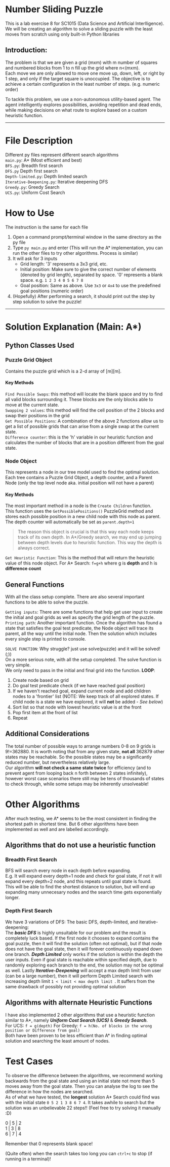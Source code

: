 # Number Sliding Puzzle  
This is a lab exercise 8 for SC1015 (Data Science and Artificial Interlligence). We will be creating an algorithm to solve a sliding puzzle with the least moves from scratch using only built-in Python libraries

## Introduction:
The problem is that we are given a grid (mxm) with m number of squares and numbered blocks from 1 to n fill up the grid where n<(mxm).  
Each move we are only allowed to move one move up, down, left, or right by 1 step, and only if the target square is unoccupied. The objective is to achieve a certain configuration in the least number of steps. (e.g. numeric order)

To tackle this problem, we use a non-autonomous utility-based agent. The agent intelligently explores possibilities, avoiding repetition and dead ends, while making decisions on what route to explore based on a custom heuristic function.

---
# File Description
Different py files represent different search algorithms  
`main.py`: A* (Most efficient and best)  
`BFS.py`: Breadth first search  
`DFS.py` Depth first search  
`Depth-limited.py`: Depth limited search  
`Iterative-Deepening.py`: Iterative deepening DFS  
`Greedy.py`: Greedy Search  
`UCS.py`: Uniform Cost Search  
# How to Use
The instruction is the same for each file
1) Open a command prompt/terminal window in the same directory as the py file
2) Type `py main.py` and enter (This will run the A* implementation, you can run the other files to try other algorithms. Process is similar)
3) It will ask for 3 inputs
    - Grid length: '3' represents a 3x3 grid, etc.
    - Initial position: Make sure to give the correct number of elements (denoted by grid length), separated by space. '0' represents a blank space. e.g. `1 2 3 4 0 5 6 7 8`
    - Goal position: Same as above. Use `3x3` or `4x4` to use the predefined goal positions (numeric order)
4) (Hopefully) After performing a search, it should print out the step by step solution to solve the puzzle!

---
# Solution Explanation (Main: A*)
## Python Classes Used
### Puzzle Grid Object
Contains the puzzle grid which is a 2-d array of [m][m].
#### Key Methods
`Find Possible Swaps`: this method will locate the blank space and try to find all valid blocks surrounding it. These blocks are the only blocks able to move at the current state.  
`Swapping 2 values`: this method will find the cell position of the 2 blocks and swap their positions in the grid  
`Get Possible Positions`: A combination of the above 2 functions allow us to get a list of possible grids that can arise from a single swap at the current state.  
`Difference counter`: this is the 'h' variable in our heuristic function and calculates the number of blocks that are in a position different from the goal state.  

### Node Object
This represents a node in our tree model used to find the optimal solution.  
Each tree contains a Puzzle Grid Object, a depth counter, and a Parent Node (only the top level node aka. initial position will not have a parent)  
#### Key Methods
The most important method in a node is the `Create Children` function.  
This function uses the `GetPossiblePositions()` PuzzleGrid method and stores each possible position in a new child node with this node as parent.  
The depth counter will automatically be set as `parent.depth+1`
> The reason this object is crucial is that this way each node keeps track of its own depth. In A*/Greedy search, we may end up jumping between depth levels due to heuristic function. This way the depth is always correct.  

`Get Heuristic Function`: This is the method that will return the heuristic value of this node object. 
For A* Search: `f=g+h` where g is **depth** and h is **difference count**  

## General Functions
With all the class setup complete. There are also several important functions to be able to solve the puzzle.  

`Getting inputs`: There are some functions that help get user input to create the initial and goal grids as well as specify the grid length of the puzzle.  
`Printing path`: Another important function. Once the algorithm has found a state that satisfies the goal test predicate, the Node object will trace its parent, all the way until the initial node. Then the solution which includes every single step is printed to console.  

`SOLVE FUNCTION`: Why struggle? just use solve(puzzle) and it will be solved! (;))  
On a more serious note, with all the setup completed. The solve function is very simple.  
We only need to pass in the initial and final grid into the function.
**LOOP**:  
1) Create node based on grid
2) Do goal test predicate check (if we have reached goal position)
3) If we haven't reached goal, expand current node and add children nodes to a 'frontier' list (NOTE: We keep track of all explored states. If child node is a state we have explored, it will **not** be added  - *See below*)
4) Sort list so that node with lowest heuristic value is at the front
5) Pop first item at the front of list
6) Repeat 

## Additional Considerations
The total number of possible ways to arrange numbers 0-8 on 9 grids is 9!=362880. It is worth noting that from any given state, **not all** 362879 other states may be reachable. So the possible states may be a significantly reduced number, but nevertheless relatively large.   
Our algorithm **will not check a same state twice** for efficiency (and to prevent agent from looping back n forth between 2 states infinitely), however worst case scenarios there still may be tens of thousands of states to check through, while some setups may be inherently unsolveable!

# Other Algorithms
After much testing, we A* seems to be the most consistent in finding the shortest path in shortest time. But 6 other algorithms have been implemented as well and are labelled accordingly.

## Algorithms that do not use a heuristic function
### Breadth First Search
BFS will search every node in each depth before expanding.   
E.g. It will expand every depth=1 node and check for goal state, if not it will expand every depth=2 node, and this repeats until goal state is found.  
This will be able to find the shortest distance to solution, but will end up expanding many unnecesary nodes and the search time gets exponentially longer.

### Depth First Search
We have 3 variations of DFS: The basic DFS, depth-limited, and iterative-deepening:  
The ***basic DFS*** is highly unsuitable for our problem and the result is completely luck based. If the first node it chooses to expand contains the goal puzzle, then it will find the solution (often not optimal), but if that node does not have the goal state, then it will forever continuously expand down one branch.
***Depth Limited*** only works if the solution is within the depth the user inputs. Even if goal state is reachable within specified depth, due to randomly exploring each branch to the end, the solution may not be optimal as well.
Lastly ***Iterative-Deepening*** will accept a max depth limit from user (can be a large number), then it will perform Depth Limited search with increasing depth limit `1 < limit < max depth limit `. It suffers from the same drawback of possibly not providing optimal solution

## Algorithms with alternate Heuristic Functions
I have also implemented 2 other algorithms that use a heuristic function similar to A*, namely ***Uniform Cost Search (UCS)*** & ***Greedy Search***.  
For UCS: `f = g(depth)`
For Greedy: `f = h(No. of blocks in the wrong position or Difference from goal)`  
Both have been proven to be less efficient than A* in finding optimal solution and searching the least amount of nodes.

# Test Cases
To observe the difference between the algorithms, we recommend working backwards from the goal state and using an initial state not more than 5 moves away from the goal state. Then you can analyse the log to see the difference in how the nodes are searched.  
As of what we have tested, the **longest** solution A* Search could find was with the initial state `0 5 2 1 3 8 6 7 4`. It takes awhile to search but the solution was an unbelievable 22 steps!! (Feel free to try solving it manually :D)  

 0 | 5 | 2   
 1 | 3 | 8   
 6 | 7 | 4   



Remember that 0 represents blank space!

(Quite often) when the search takes too long you can `ctrl+c` to stop (if running in a terminal)!
